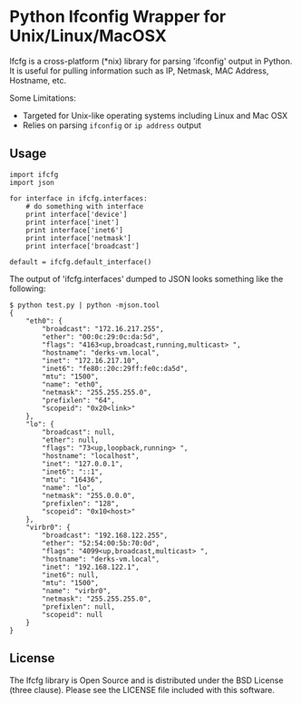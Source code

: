 Python Ifconfig Wrapper for Unix/Linux/MacOSX
=============================================================================

Ifcfg is a cross-platform (*nix) library for parsing 'ifconfig' output in
Python.  It is useful for pulling information such as IP, Netmask, MAC Address,
Hostname, etc.

Some Limitations:

 * Targeted for Unix-like operating systems including Linux and Mac OSX
 * Relies on parsing `ifconfig` or `ip address` output


Usage
-----

    import ifcfg
    import json

    for interface in ifcfg.interfaces:
        # do something with interface
        print interface['device']
        print interface['inet']
        print interface['inet6']
        print interface['netmask']
        print interface['broadcast']

    default = ifcfg.default_interface()


The output of 'ifcfg.interfaces' dumped to JSON looks something like the
following:

    $ python test.py | python -mjson.tool
    {
        "eth0": {
            "broadcast": "172.16.217.255",
            "ether": "00:0c:29:0c:da:5d",
            "flags": "4163<up,broadcast,running,multicast> ",
            "hostname": "derks-vm.local",
            "inet": "172.16.217.10",
            "inet6": "fe80::20c:29ff:fe0c:da5d",
            "mtu": "1500",
            "name": "eth0",
            "netmask": "255.255.255.0",
            "prefixlen": "64",
            "scopeid": "0x20<link>"
        },
        "lo": {
            "broadcast": null,
            "ether": null,
            "flags": "73<up,loopback,running> ",
            "hostname": "localhost",
            "inet": "127.0.0.1",
            "inet6": "::1",
            "mtu": "16436",
            "name": "lo",
            "netmask": "255.0.0.0",
            "prefixlen": "128",
            "scopeid": "0x10<host>"
        },
        "virbr0": {
            "broadcast": "192.168.122.255",
            "ether": "52:54:00:5b:70:0d",
            "flags": "4099<up,broadcast,multicast> ",
            "hostname": "derks-vm.local",
            "inet": "192.168.122.1",
            "inet6": null,
            "mtu": "1500",
            "name": "virbr0",
            "netmask": "255.255.255.0",
            "prefixlen": null,
            "scopeid": null
        }
    }
License
-------

The Ifcfg library is Open Source and is distributed under the BSD License
(three clause).  Please see the LICENSE file included with this software.  
